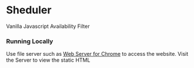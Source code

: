 # Sheduler
Vanilla Javascript Availability Filter

### Running Locally
Use file server such as [Web Server for Chrome](https://chrome.google.com/webstore/detail/web-server-for-chrome/ofhbbkphhbklhfoeikjpcbhemlocgigb/related?hl=en) to access the website.
Visit the Server to view the static HTML
